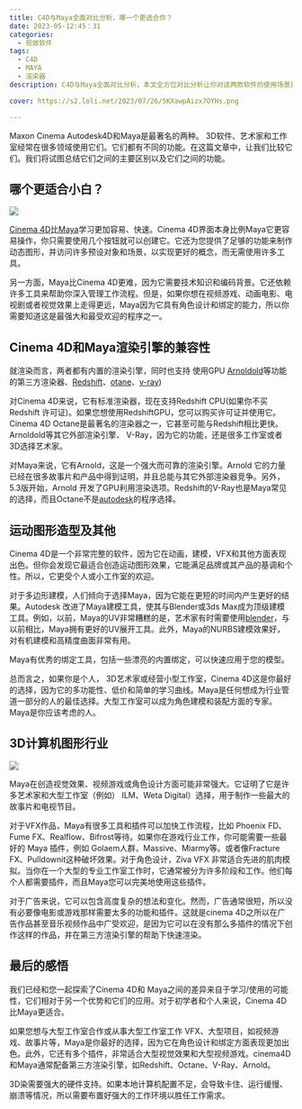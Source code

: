 ```yaml
---
title: C4D与Maya全面对比分析，哪一个更适合你？
date: 2023-05-12:45：31
categories:
  - 视效软件
tags:
  - C4D
  - MAYA
  - 渲染器
description: C4D与Maya全面对比分析，本文全方位对比分析让你对这两款软件的使用场景更加了解。

cover: https://s2.loli.net/2023/07/26/5KXawpAizx7OYHs.png

---
```


Maxon Cinema Autodesk4D和Maya是最著名的两种。 3D软件、艺术家和工作室经常在很多领域使用它们。它们都有不同的功能。在这篇文章中，让我们比较它们。我们将试图总结它们之间的主要区别以及它们之间的功能。

## 哪个更适合小白？

![](https://s2.loli.net/2023/07/26/OqoMyJ87Z2HIXCT.png)

[Cinema 4D](https://www.maxon.net/en/cinema-4d)比[Maya](https://www.autodesk.com/products/maya/overview?term=1-YEAR&tab=subscription)学习更加容易、快速。Cinema 4D界面本身比例Maya它更容易操作，你只需要使用几个按钮就可以创建它。它还为您提供了足够的功能来制作动态图形，并访问许多预设对象和场景，以实现更好的概念，而无需使用许多工具。

另一方面，Maya比Cinema 4D更难，因为它需要技术知识和编码背景。它还依赖许多工具来帮助你深入管理工作流程。但是，如果你想在视频游戏、动画电影、电视剧或者视觉效果上走得更远，Maya因为它具有角色设计和绑定的能力，所以你需要知道这是最强大和最受欢迎的程序之一。

## Cinema 4D和Maya渲染引擎的兼容性

就渲染而言，两者都有内置的渲染引擎，同时也支持 使用GPU [Arnoldold](https://arnoldrenderer.com/download/)等功能的第三方渲染器、[Redshift](https://www.maxon.net/en/redshift)、[otane](https://home.otoy.com/render/octane-render/)、[v-ray](https://www.chaos.com/vray))

对Cinema 4D来说，它有标准渲染器，现在支持Redshift CPU(如果你不买 Redshift 许可证)。如果您想使用RedshiftGPU，您可以购买许可证并使用它。Cinema 4D Octane是最著名的渲染器之一，它甚至可能与Redshift相比更快。Arnoldold等其它外部渲染引擎、 V-Ray，因为它的功能，还是很多工作室或者3D选择艺术家。

对Maya来说，它有Arnold，这是一个强大而可靠的渲染引擎。Arnold 它的力量已经在很多故事片和产品中得到证明，并且总能与其它外部渲染器竞争。另外，5.3版开始，Arnold 开发了GPU利用渲染选项。Redshift的V-Ray也是Maya常见的选择，而且Octane不是[autodesk](https://www.autodesk.com/)的程序选择。

## 运动图形造型及其他

Cinema 4D是一个非常完整的软件，因为它在动画，建模，VFX和其他方面表现出色。但你会发现它最适合创造运动图形效果，它能满足品牌或其产品的基调和个性。所以，它更受个人或小工作室的欢迎。

对于多边形建模，人们倾向于选择Maya，因为它能在更短的时间内产生更好的结果。Autodesk 改进了Maya建模工具，使其与Blender或3ds Max成为顶级建模工具。例如，以前，Maya的UV非常糟糕的是，艺术家有时需要使用[blender](https://www.blender.org/)，与以前相比，Maya拥有更好的UV展开工具。此外，Maya的NURBS建模效果好，对有机建模和高精度曲面非常有用。

Maya有优秀的绑定工具，包括一些漂亮的内置绑定，可以快速应用于您的模型。

总而言之，如果你是个人， 3D艺术家或经营小型工作室，Cinema 4D这是你最好的选择，因为它的多功能性、低价和简单的学习曲线。Maya是任何想成为行业管道一部分的人的最佳选择。大型工作室可以成为角色建模和装配方面的专家。Maya是你应该考虑的人。

## 3D计算机图形行业

![](https://s2.loli.net/2023/07/26/5KXawpAizx7OYHs.png)

Maya在创造视觉效果、视频游戏或角色设计方面可能非常强大。它证明了它是许多艺术家和大型工作室（例如） ILM、Weta Digital）选择，用于制作一些最大的故事片和电视节目。

对于VFX作品，Maya有很多工具和插件可以加快工作流程，比如 Phoenix FD、Fume FX、Realflow、Bifrost等待。如果你在游戏行业工作，你可能需要一些最好的 Maya 插件，例如 Golaem人群，Massive、Miarmy等。或者像Fracture FX、Pulldownit这种破坏效果。对于角色设计，Ziva VFX 非常适合先进的肌肉模拟。当你在一个大型的专业工作室工作时，它通常被分为许多阶段和工作。他们每个人都需要插件，而且Maya您可以完美地使用这些插件。

对于广告来说，它可以包含高度复杂的想法和变化。然而，广告通常很短，所以没有必要像电影或游戏那样需要太多的功能和插件。这就是cinema 4D之所以在广告作品甚至音乐视频作品中广受欢迎，是因为它可以在没有那么多插件的情况下创作这样的作品，并在第三方渲染引擎的帮助下快速渲染。

## 最后的感悟

我们已经和您一起探索了Cinema 4D和 Maya之间的差异来自于学习/使用的可能性，它们相对于另一个优势和它们的应用。对于初学者和个人来说，Cinema 4D比Maya更适合。

如果您想与大型工作室合作或从事大型工作室工作 VFX、大型项目，如视频游戏、故事片等，Maya是你最好的选择，因为它在角色设计和绑定方面表现更加出色。此外，它还有多个插件，非常适合大型视觉效果和大型视频游戏。cinema4D和Maya通常配备第三方渲染引擎，如Redshift、Octane、V-Ray、Arnold。

3D染需要强大的硬件支持。如果本地计算机配置不足，会导致卡住、运行缓慢、崩溃等情况，所以需要布置好强大的工作环境以胜任工作需求。






